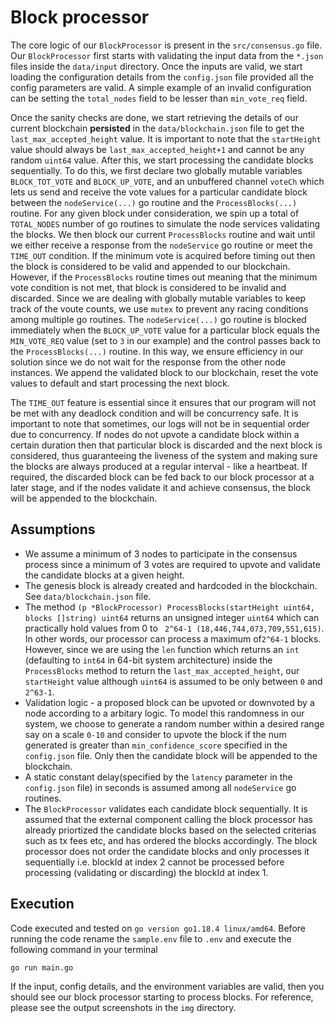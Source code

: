 # Block processor
The core logic of our `BlockProcessor` is present in the `src/consensus.go` file. Our `BlockProcessor` first starts with validating the input data from the `*.json` files inside the `data/input` directory. Once the inputs are valid, we start loading the configuration details from the `config.json` file provided all the config parameters are valid. A simple example of an invalid configuration can be setting the `total_nodes` field to be lesser than `min_vote_req` field. 

Once the sanity checks are done, we start retrieving the details of our current blockchain **persisted** in the `data/blockchain.json` file to get the `last_max_accepted_height` value. It is important to note  that the `startHeight` value should always be `last_max_accepted_height+1` and cannot be any random `uint64` value. After this, we start processing the candidate blocks sequentially. To do this, we first declare two globally mutable variables `BLOCK_TOT_VOTE` and `BLOCK_UP_VOTE`, and an unbuffered channel `voteCh` which lets us send and receive the vote values for a particular candidate block between the `nodeService(...)` go routine and the `ProcessBlocks(...)` routine.  For any given block under consideration, we spin up a total of `TOTAL_NODES` number of go routines to simulate the node services validating the blocks. We then block our current `ProcessBlocks` routine and wait until we either receive a response from the `nodeService` go routine or meet the `TIME_OUT` condition. If the minimum vote is acquired before timing out then the block is considered to be valid and appended to our blockchain. However, if the `ProcessBlocks` routine  times out meaning that the minimum vote condition is not met, that block is considered to be invalid and discarded. Since we are dealing with globally mutable variables to keep track of the voute counts, we use `mutex` to prevent any racing conditions among multiple go routines. The `nodeService(...)` go routine is blocked immediately when the `BLOCK_UP_VOTE` value for a particular block equals the `MIN_VOTE_REQ` value (set to `3` in our example) and the control passes back to the `ProcessBlocks(...)` routine. In this way, we ensure efficiency in our solution since we do not wait for the response from the other node instances. We append the validated block to our blockchain, reset the vote values to default and start processing the next block. 

The `TIME_OUT` feature is essential since it ensures that our program will not be met with any deadlock condition and will be concurrency safe. It is important to note that sometimes, our logs will not be in sequential order due to concurrency. If nodes do not upvote a candidate block within a certain duration then that particular block is discarded and the next block is considered, thus guaranteeing the liveness of the system and making sure the blocks are always produced at a regular interval - like a heartbeat. If required, the discarded block can be fed back to our block processor at a later stage, and if the nodes validate it and achieve consensus, the block will be appended to the blockchain. 


## Assumptions
* We assume a minimum of 3 nodes to participate in the consensus process since a minimum of 3 votes are required to upvote and validate the candidate blocks at a given height. 
* The genesis block is already created and hardcoded in the blockchain. See `data/blockchain.json` file.
* The method `(p *BlockProcessor) ProcessBlocks(startHeight uint64, blocks []string) uint64` returns an unsigned integer `uint64` which can practically hold values from 0 to ` 2^64-1 (18,446,744,073,709,551,615)`. In other words, our processor can process a maximum of`2^64-1` blocks. However, since we are using the `len` function which returns an `int` (defaulting to `int64` in 64-bit system architecture) inside the `ProcessBlocks` method to return the `last_max_accepted_height`, our `startHeight` value although `uint64`  is assumed to be only between `0` and `2^63-1`. 
* Validation logic - a proposed block can be upvoted or downvoted by a node according to a arbitary logic. To model this randomness in our system, we choose to generate a random number within a desired range say on a scale `0-10` and consider to upvote the block if the num generated is greater than `min_confidence_score` specified in the `config.json` file. Only then the candidate block will be appended to the blockchain.
* A static constant delay(specified by the `latency` parameter in the `config.json` file) in seconds is assumed among all `nodeService` go routines. 
* The `BlockProcessor` validates each candidate block sequentially. It is assumed that the external component calling the block processor has already priortized the candidate blocks based on the selected criterias such as tx fees etc, and has ordered the blocks accordingly. The block processor does not order the candidate blocks and only processes it sequentially i.e. blockId at index 2 cannot be processed before processing (validating or discarding) the blockId at index 1.


## Execution
Code executed and tested on `go version go1.18.4 linux/amd64`. Before running the code rename the `sample.env` file to `.env` and execute the following command in your terminal

```
go run main.go
```

If the input, config details, and the environment variables are valid, then you should see our block processor starting to process blocks. For reference, please see the output screenshots in the `img` directory.


